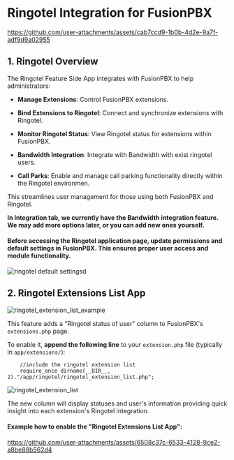 # Ringotel Integration for FusionPBX

https://github.com/user-attachments/assets/cab7ccd9-1b0b-4d2e-9a7f-adf9d9a02955

## 1\. Ringotel Overview

The Ringotel Feature Side App integrates with FusionPBX to help administrators:

*   **Manage Extensions**: Control FusionPBX extensions.
    
*   **Bind Extensions to Ringotel**: Connect and synchronize extensions with Ringotel.
    
*   **Monitor Ringotel Status**: View Ringotel status for extensions within FusionPBX.

*   **Bandwidth Integration**: Integrate with Bandwidth with exist ringotel users.
    
*   **Call Parks**: Enable and manage call parking functionality directly within the Ringotel environmen.

This streamlines user management for those using both FusionPBX and Ringotel.

**In Integration tab, we currently have the Bandwidth integration feature. We may add more options later, or you can add new ones yourself.**

#### **Before accessing the Ringotel application page**, **update permissions and default settings** in FusionPBX. This ensures proper user access and module functionality.

![ringotel default settingsd](https://github.com/user-attachments/assets/8437e08e-6f79-4fe2-8857-fd9a80068e99)


## 2. Ringotel Extensions List App
![ringotel_extension_list_example](https://github.com/user-attachments/assets/b513449b-c6ff-4b5d-9abd-d71345bff1ae)

This feature adds a "Ringotel status of user" column to FusionPBX's `extensions.php` page.

To enable it, **append the following line** to your `extension.php` file (typically in `app/extensions/`):
```
    //include the ringotel extension list
    require_once dirname(__DIR__, 2)."/app/ringotel/ringotel_extension_list.php";
```
![ringotel_extension_list](https://github.com/user-attachments/assets/be0f82c7-8696-402a-ab2c-6a99d7af0282)

The new column will display statuses and user's information providing quick insight into each extension's Ringotel integration.

#### Example how to enable the "Ringotel Extensions List App":
https://github.com/user-attachments/assets/6508c37c-6533-4128-9ce2-a8be88b562d4

 
 
